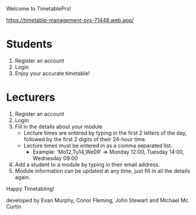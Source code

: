 Welcome to TimetablePro!

https://timetable-management-sys-71448.web.app/

# Students
1. Register an account
2. Login
3. Enjoy your accurate timetable!

# Lecturers
1. Register an account
2. Login
3. Fill in the details about your module
    - Lecture times are entered by typing in the first 2 letters of the day, followed by the first 2 digits of their 24-hour time.
    - Lecture times must be entered in as a comma separated list.
        - Example: 'Mo12,Tu14,We09' => Monday 12:00, Tuesday 14:00, Wednesday 09:00
4. Add a student to a module by typing in their email address.
5. Module information can be updated at any time, just fill in all the details again.

Happy Timetabling!

developed by Evan Murphy, Conor Fleming, John Stewart and Michael Mc Curtin
